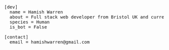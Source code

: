 <pre>
[dev]  
  name = Hamish Warren  
  about = Full stack web developer from Bristol UK and currently employed at Rotamap Ltd in London  
  species = Human  
  is_bot = False  
  
[contact]  
  email = hamishwarren@gmail.com  
</pre>
